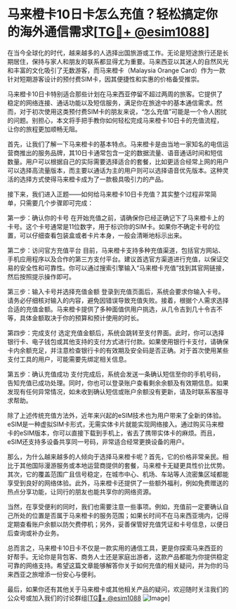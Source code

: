 # 马来橙卡10日卡怎么充值？轻松搞定你的海外通信需求[[TG💪+ @esim1088](https://t.me/s/esim1088)]

在当今全球化的时代，越来越多的人选择出国旅游或工作。无论是短途旅行还是长期居住，保持与家人和朋友的联系都显得尤为重要。马来西亚以其迷人的自然风光和丰富的文化吸引了无数游客，而马来橙卡（Malaysia Orange Card）作为一款针对短期游客设计的预付费SIM卡，因其便捷性和实惠的价格备受推崇。

马来橙卡10日卡特别适合那些计划在马来西亚停留不超过两周的旅客。它提供了稳定的网络连接、通话功能以及短信服务，满足你在旅途中的基本通信需求。然而，对于初次使用这类预付费SIM卡的朋友来说，“怎么充值”可能是一个令人困扰的问题。别担心，本文将手把手教你如何轻松完成马来橙卡10日卡的充值流程，让你的旅程更加顺畅无阻。

首先，让我们了解一下马来橙卡的基本特点。马来橙卡是由当地一家知名的电信运营商推出的服务品牌，其10日卡通常包含一定的数据流量、语音通话时间和短信数量。用户可以根据自己的实际需要选择适合的套餐，比如更适合经常上网的用户可以选择高流量版本，而主要以通话为主的用户则可以选择语音优先版本。这种灵活的选择方式使得马来橙卡成为了一款极具吸引力的产品。

接下来，我们进入正题——如何给马来橙卡10日卡充值？其实整个过程非常简单，只需要几个步骤即可完成：

第一步：确认你的卡号
在开始充值之前，请确保你已经正确记下了马来橙卡上的卡号。这个卡号通常是11位数字，用于标识你的SIM卡。如果你不确定卡号的位置，可以仔细查看包装盒或者卡片本身，一般会清晰地标示出来。

第二步：访问官方充值平台
目前，马来橙卡支持多种充值渠道，包括官方网站、手机应用程序以及合作的第三方支付平台。建议首选官方渠道进行充值，以保证交易的安全性和可靠性。你可以通过搜索引擎输入“马来橙卡充值”找到其官网链接，然后按照提示操作即可。

第三步：输入卡号并选择充值金额
登录到充值页面后，系统会要求你输入卡号。请务必仔细核对输入的内容，避免因错误导致充值失败。接着，根据个人需求选择合适的充值金额。马来橙卡提供了多种面值供用户挑选，从几令吉到几十令吉不等，具体金额取决于你的预算和预计使用的时长。

第四步：完成支付
选定充值金额后，系统会跳转至支付界面。此时，你可以选择银行卡、电子钱包或其他支持的支付方式进行付款。如果使用银行卡支付，请确保卡内余额充足，并注意检查银行卡的有效期及安全码是否正确。对于首次使用某些支付工具的用户，可能需要先绑定相关信息。

第五步：确认充值成功
支付完成后，系统会发送一条确认短信至你的手机号码，告知充值已成功处理。同时，你也可以登录账户查看剩余余额及有效期信息。如果发现有任何异常情况，如未收到确认短信或账户余额没有更新，请及时联系客服寻求帮助。

除了上述传统充值方法外，近年来兴起的eSIM技术也为用户带来了全新的体验。eSIM是一种虚拟SIM卡形式，无需实体卡片就能实现网络接入。通过购买马来橙卡的eSIM版本，你可以直接下载到手机上，省去了携带实体卡的麻烦。而且，eSIM还支持多设备共享同一号码，非常适合经常更换设备的用户。

那么，为什么越来越多的人倾向于选择马来橙卡呢？首先，它的价格非常亲民。相比于其他国际漫游服务或本地运营商提供的套餐，马来橙卡无疑更具性价比优势。其次，它的覆盖范围广且信号稳定，在城市中心、机场、车站等人流密集区域都能享受到良好的网络体验。此外，马来橙卡还提供了一些额外福利，例如免费赠送的热点分享功能，让同行的朋友也能共享你的网络资源。

当然，在享受便利的同时，我们也需要注意一些事项。例如，充值前一定要确认自己所处的位置是否属于马来橙卡的服务范围；如果长时间不在马来西亚境内，记得定期查看账户余额以防欠费停机；另外，妥善保管好充值凭证和卡号信息，以便日后查询或补办业务。

总而言之，马来橙卡10日卡不仅是一款实用的通信工具，更是你探索马来西亚的好帮手。无论你是背包客、商务人士还是家庭出游者，这款产品都能为你提供稳定可靠的网络支持。希望这篇文章能够解答你关于如何充值的相关疑问，并为你的马来西亚之旅增添一份安心与便利。

最后，如果你还有其他关于马来橙卡或其他相关产品的疑问，欢迎随时关注我们的公众号或加入我们的讨论群组[[TG💪+ @esim1088](https://t.me/s/esim1088) ![Image](https://i.postimg.cc/4NQfJmqS/Snipaste-2025-05-13-00-14-12.png)]